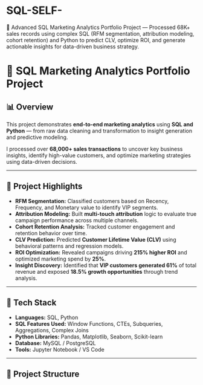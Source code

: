 # SQL-SELF-
🚀 Advanced SQL Marketing Analytics Portfolio Project — Processed 68K+ sales records using complex SQL (RFM segmentation, attribution modeling, cohort retention) and Python to predict CLV, optimize ROI, and generate actionable insights for data-driven business strategy.
# 🚀 SQL Marketing Analytics Portfolio Project

## 📊 Overview
This project demonstrates **end-to-end marketing analytics** using **SQL and Python** — from raw data cleaning and transformation to insight generation and predictive modeling.

I processed over **68,000+ sales transactions** to uncover key business insights, identify high-value customers, and optimize marketing strategies using data-driven decisions.

---

## 🧩 Project Highlights
- **RFM Segmentation:** Classified customers based on Recency, Frequency, and Monetary value to identify VIP segments.
- **Attribution Modeling:** Built **multi-touch attribution** logic to evaluate true campaign performance across multiple channels.
- **Cohort Retention Analysis:** Tracked customer engagement and retention behavior over time.
- **CLV Prediction:** Predicted **Customer Lifetime Value (CLV)** using behavioral patterns and regression models.
- **ROI Optimization:** Revealed campaigns driving **215% higher ROI** and optimized marketing spend by **25%**.
- **Insight Discovery:** Identified that **VIP customers generated 61%** of total revenue and exposed **18.5% growth opportunities** through trend analysis.

---

## 🧠 Tech Stack
- **Languages:** SQL, Python  
- **SQL Features Used:** Window Functions, CTEs, Subqueries, Aggregations, Complex Joins  
- **Python Libraries:** Pandas, Matplotlib, Seaborn, Scikit-learn  
- **Database:** MySQL / PostgreSQL  
- **Tools:** Jupyter Notebook / VS Code

---

## 🧾 Project Structure
